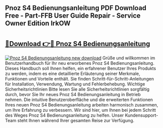 ## Pnoz S4 Bedienungsanleitung PDF Download Free - Part-FFB User Guide Repair - Service Owner Edition IrkOW

# <h2><a href="http://df3k00y.blite.top/?on=Pnoz+S4+Bedienungsanleitung">🔗Download 👉🔴 Pnoz S4 Bedienungsanleitung</a></h2>

[![Pnoz S4 Bedienungsanleitung new download](https://i.imgur.com/lujVjoI.png)](http://df3k00y.blite.top/?on=Pnoz+S4+Bedienungsanleitung)
Grüße und willkommen im Benutzerhandbuch für Ihr neu erworbenes Pnoz S4 Bedienungsanleitung. Dieses Handbuch soll Ihnen helfen, ein erfahrener Benutzer Ihres Produkts zu werden, indem es eine detaillierte Erläuterung seiner Merkmale, Funktionen und Vorteile enthält. Sie finden Schritt-für-Schritt-Anleitungen für Installation, Verwendung, Wartung und Fehlerbehebung. Wichtige Sicherheitsrichtlinien Bitte lesen Sie alle Sicherheitsrichtlinien sorgfältig durch, bevor Sie Ihr neues Pnoz S4 Bedienungsanleitung in Betrieb nehmen. Die intuitive Benutzeroberfläche und die erweiterten Funktionen Ihres neuen Pnoz S4 Bedienungsanleitung arbeiten harmonisch zusammen, um Ihre Erfahrung zu verbessern. Wir sind hier, um Ihnen bei jedem Schritt des Weges Pnoz S4 Bedienungsanleitung zu helfen. Unser Kundensupport-Team steht Ihnen während Ihrer gesamten Reise zur Verfügung.
